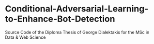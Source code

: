 # Conditional-Adversarial-Learning-to-Enhance-Bot-Detection
Source Code of the Diploma Thesis of George Dialektakis for the MSc in Data &amp; Web Science
